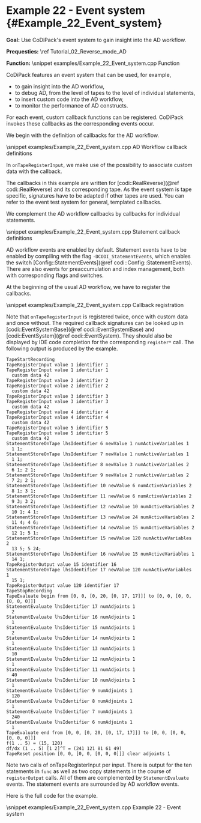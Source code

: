 Example 22 - Event system {#Example_22_Event_system}
=======

**Goal:** Use CoDiPack's event system to gain insight into the AD workflow.

**Prequesties:** \ref Tutorial_02_Reverse_mode_AD

**Function:**
\snippet examples/Example_22_Event_system.cpp Function

CoDiPack features an event system that can be used, for example,
- to gain insight into the AD workflow,
- to debug AD, from the level of tapes to the level of individual statements,
- to insert custom code into the AD workflow,
- to monitor the performance of AD constructs.

For each event, custom callback functions can be registered. CoDiPack invokes these callbacks as the corresponding
events occur.

We begin with the definition of callbacks for the AD workflow.

\snippet examples/Example_22_Event_system.cpp AD Workflow callback definitions

In `onTapeRegisterInput`, we make use of the possibility to associate custom data with the callback.

The callbacks in this example are written for [codi::RealReverse](@ref codi::RealReverse) and its corresponding tape.
As the event system is tape specific, signatures have to be adapted if other tapes are used. You can refer to the event
test system for general, templated callbacks.

We complement the AD workflow callbacks by callbacks for individual statements.

\snippet examples/Example_22_Event_system.cpp Statement callback definitions

AD workflow events are enabled by default. Statement events have to be enabled by compiling with the flag
`-DCODI_StatementEvents`, which enables the switch  [Config::StatementEvents](@ref codi::Config::StatementEvents). There
are also events for preaccumulation and index management, both with corresponding flags and switches.

At the beginning of the usual AD workflow, we have to register the callbacks.

\snippet examples/Example_22_Event_system.cpp Callback registration

Note that `onTapeRegisterInput` is registered twice, once with custom data and once without.
The required callback signatures can be looked up in [codi::EventSystemBase](@ref codi::EventSystemBase) and
[codi::EventSystem](@ref codi::EventSystem).
They should also be displayed by IDE code completion for the corresponding `register*` call.
The following output is produced by the example.

~~~~{.txt}
TapeStartRecording
TapeRegisterInput value 1 identifier 1
TapeRegisterInput value 1 identifier 1
  custom data 42
TapeRegisterInput value 2 identifier 2
TapeRegisterInput value 2 identifier 2
  custom data 42
TapeRegisterInput value 3 identifier 3
TapeRegisterInput value 3 identifier 3
  custom data 42
TapeRegisterInput value 4 identifier 4
TapeRegisterInput value 4 identifier 4
  custom data 42
TapeRegisterInput value 5 identifier 5
TapeRegisterInput value 5 identifier 5
  custom data 42
StatementStoreOnTape lhsIdentifier 6 newValue 1 numActiveVariables 1
  1 1;
StatementStoreOnTape lhsIdentifier 7 newValue 1 numActiveVariables 1
  1 1;
StatementStoreOnTape lhsIdentifier 8 newValue 3 numActiveVariables 2
  6 1; 2 1;
StatementStoreOnTape lhsIdentifier 9 newValue 2 numActiveVariables 2
  7 2; 2 1;
StatementStoreOnTape lhsIdentifier 10 newValue 6 numActiveVariables 2
  8 1; 3 1;
StatementStoreOnTape lhsIdentifier 11 newValue 6 numActiveVariables 2
  9 3; 3 2;
StatementStoreOnTape lhsIdentifier 12 newValue 10 numActiveVariables 2
  10 1; 4 1;
StatementStoreOnTape lhsIdentifier 13 newValue 24 numActiveVariables 2
  11 4; 4 6;
StatementStoreOnTape lhsIdentifier 14 newValue 15 numActiveVariables 2
  12 1; 5 1;
StatementStoreOnTape lhsIdentifier 15 newValue 120 numActiveVariables 2
  13 5; 5 24;
StatementStoreOnTape lhsIdentifier 16 newValue 15 numActiveVariables 1
  14 1;
TapeRegisterOutput value 15 identifier 16
StatementStoreOnTape lhsIdentifier 17 newValue 120 numActiveVariables 1
  15 1;
TapeRegisterOutput value 120 identifier 17
TapeStopRecording
TapeEvaluate begin from [0, 0, [0, 20, [0, 17, 17]]] to [0, 0, [0, 0, [0, 0, 0]]]
StatementEvaluate lhsIdentifier 17 numAdjoints 1
  2
StatementEvaluate lhsIdentifier 16 numAdjoints 1
  1
StatementEvaluate lhsIdentifier 15 numAdjoints 1
  2
StatementEvaluate lhsIdentifier 14 numAdjoints 1
  1
StatementEvaluate lhsIdentifier 13 numAdjoints 1
  10
StatementEvaluate lhsIdentifier 12 numAdjoints 1
  1
StatementEvaluate lhsIdentifier 11 numAdjoints 1
  40
StatementEvaluate lhsIdentifier 10 numAdjoints 1
  1
StatementEvaluate lhsIdentifier 9 numAdjoints 1
  120
StatementEvaluate lhsIdentifier 8 numAdjoints 1
  1
StatementEvaluate lhsIdentifier 7 numAdjoints 1
  240
StatementEvaluate lhsIdentifier 6 numAdjoints 1
  1
TapeEvaluate end from [0, 0, [0, 20, [0, 17, 17]]] to [0, 0, [0, 0, [0, 0, 0]]]
f(1 .. 5) = (15, 120)
df/dx (1 .. 5) [1 2]^T = (241 121 81 61 49)
TapeReset position [0, 0, [0, 0, [0, 0, 0]]] clear adjoints 1
~~~~

Note two calls of onTapeRegisterInput per input. There is output for the ten statements in `func` as well as two copy
statements in the course of `registerOutput` calls. All of them are complemented by `StatementEvaluate` events. The
statement events are surrounded by AD workflow events.

Here is the full code for the example.

\snippet examples/Example_22_Event_system.cpp Example 22 - Event system
